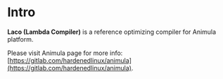 # Intro
**Laco (Lambda Compiler)** is a reference optimizing compiler for Animula platform.

Please visit Animula page for more info: [https://gitlab.com/hardenedlinux/animula](https://gitlab.com/hardenedlinux/animula).
